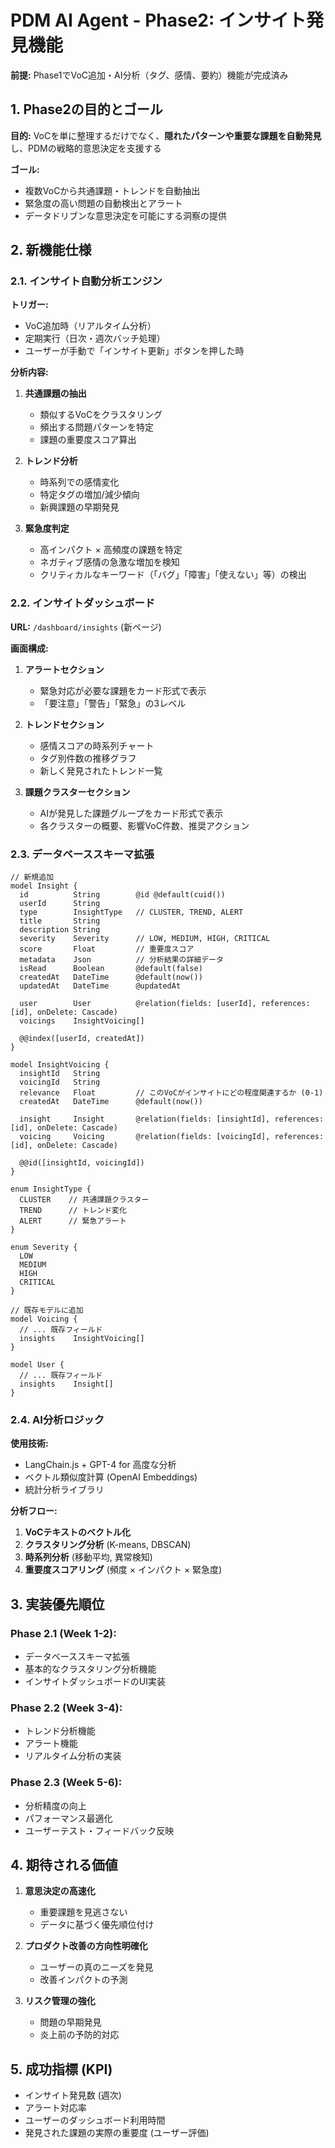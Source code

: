 # **PDM AI Agent - Phase2: インサイト発見機能**

**前提:** Phase1でVoC追加・AI分析（タグ、感情、要約）機能が完成済み

## **1. Phase2の目的とゴール**

**目的:** VoCを単に整理するだけでなく、**隠れたパターンや重要な課題を自動発見**し、PDMの戦略的意思決定を支援する

**ゴール:**

- 複数VoCから共通課題・トレンドを自動抽出
- 緊急度の高い問題の自動検出とアラート
- データドリブンな意思決定を可能にする洞察の提供

## **2. 新機能仕様**

### **2.1. インサイト自動分析エンジン**

**トリガー:**

- VoC追加時（リアルタイム分析）
- 定期実行（日次・週次バッチ処理）
- ユーザーが手動で「インサイト更新」ボタンを押した時

**分析内容:**

1. **共通課題の抽出**
   - 類似するVoCをクラスタリング
   - 頻出する問題パターンを特定
   - 課題の重要度スコア算出

2. **トレンド分析**
   - 時系列での感情変化
   - 特定タグの増加/減少傾向
   - 新興課題の早期発見

3. **緊急度判定**
   - 高インパクト × 高頻度の課題を特定
   - ネガティブ感情の急激な増加を検知
   - クリティカルなキーワード（「バグ」「障害」「使えない」等）の検出

### **2.2. インサイトダッシュボード**

**URL:** `/dashboard/insights` (新ページ)

**画面構成:**

1. **アラートセクション**
   - 緊急対応が必要な課題をカード形式で表示
   - 「要注意」「警告」「緊急」の3レベル

2. **トレンドセクション**
   - 感情スコアの時系列チャート
   - タグ別件数の推移グラフ
   - 新しく発見されたトレンド一覧

3. **課題クラスターセクション**
   - AIが発見した課題グループをカード形式で表示
   - 各クラスターの概要、影響VoC件数、推奨アクション

### **2.3. データベーススキーマ拡張**

```prisma
// 新規追加
model Insight {
  id          String        @id @default(cuid())
  userId      String
  type        InsightType   // CLUSTER, TREND, ALERT
  title       String
  description String
  severity    Severity      // LOW, MEDIUM, HIGH, CRITICAL
  score       Float         // 重要度スコア
  metadata    Json          // 分析結果の詳細データ
  isRead      Boolean       @default(false)
  createdAt   DateTime      @default(now())
  updatedAt   DateTime      @updatedAt

  user        User          @relation(fields: [userId], references: [id], onDelete: Cascade)
  voicings    InsightVoicing[]

  @@index([userId, createdAt])
}

model InsightVoicing {
  insightId   String
  voicingId   String
  relevance   Float         // このVoCがインサイトにどの程度関連するか (0-1)
  createdAt   DateTime      @default(now())

  insight     Insight       @relation(fields: [insightId], references: [id], onDelete: Cascade)
  voicing     Voicing       @relation(fields: [voicingId], references: [id], onDelete: Cascade)

  @@id([insightId, voicingId])
}

enum InsightType {
  CLUSTER    // 共通課題クラスター
  TREND      // トレンド変化
  ALERT      // 緊急アラート
}

enum Severity {
  LOW
  MEDIUM
  HIGH
  CRITICAL
}

// 既存モデルに追加
model Voicing {
  // ... 既存フィールド
  insights    InsightVoicing[]
}

model User {
  // ... 既存フィールド
  insights    Insight[]
}
```

### **2.4. AI分析ロジック**

**使用技術:**

- LangChain.js + GPT-4 for 高度な分析
- ベクトル類似度計算 (OpenAI Embeddings)
- 統計分析ライブラリ

**分析フロー:**

1. **VoCテキストのベクトル化**
2. **クラスタリング分析** (K-means, DBSCAN)
3. **時系列分析** (移動平均, 異常検知)
4. **重要度スコアリング** (頻度 × インパクト × 緊急度)

## **3. 実装優先順位**

### **Phase 2.1 (Week 1-2):**

- データベーススキーマ拡張
- 基本的なクラスタリング分析機能
- インサイトダッシュボードのUI実装

### **Phase 2.2 (Week 3-4):**

- トレンド分析機能
- アラート機能
- リアルタイム分析の実装

### **Phase 2.3 (Week 5-6):**

- 分析精度の向上
- パフォーマンス最適化
- ユーザーテスト・フィードバック反映

## **4. 期待される価値**

1. **意思決定の高速化**
   - 重要課題を見逃さない
   - データに基づく優先順位付け

2. **プロダクト改善の方向性明確化**
   - ユーザーの真のニーズを発見
   - 改善インパクトの予測

3. **リスク管理の強化**
   - 問題の早期発見
   - 炎上前の予防的対応

## **5. 成功指標 (KPI)**

- インサイト発見数 (週次)
- アラート対応率
- ユーザーのダッシュボード利用時間
- 発見された課題の実際の重要度 (ユーザー評価)
